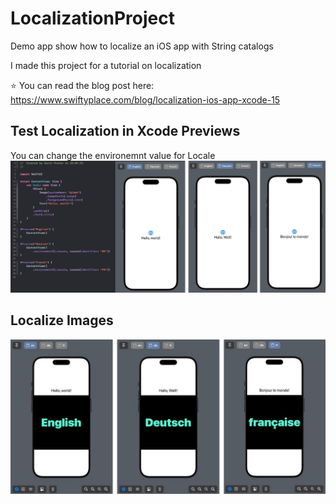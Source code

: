 # LocalizationProject
Demo app show how to localize an iOS app with String catalogs

I made this project for a tutorial on localization

⭐️ You can read the blog post here: https://www.swiftyplace.com/blog/localization-ios-app-xcode-15


## Test Localization in Xcode Previews
You can change the environemnt value for Locale
![](/images/xcode-preview-locale.jpg)

## Localize Images
![](/images/swiftui-image-localization.jpg)
